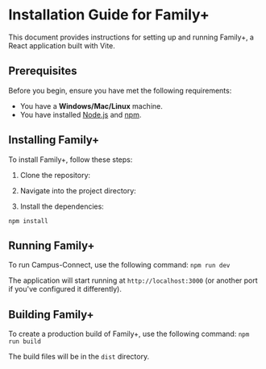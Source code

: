 # Installation Guide for Family+

This document provides instructions for setting up and running Family+, a React application built with Vite.

## Prerequisites

Before you begin, ensure you have met the following requirements:

- You have a **Windows/Mac/Linux** machine.
- You have installed [Node.js](https://nodejs.org/) and [npm](https://www.npmjs.com/).

## Installing Family+

To install Family+, follow these steps:

1. Clone the repository:

2. Navigate into the project directory:

3. Install the dependencies:

```npm install```
## Running Family+

To run Campus-Connect, use the following command:
```npm run dev```



The application will start running at `http://localhost:3000` (or another port if you've configured it differently).

## Building Family+

To create a production build of Family+, use the following command:
```npm run build```

The build files will be in the `dist` directory.